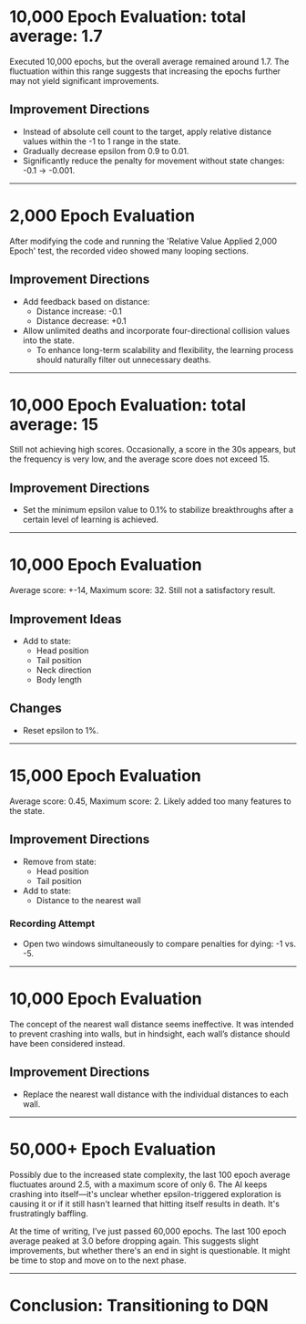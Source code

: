 # 10,000 Epoch Evaluation: total average: 1.7

Executed 10,000 epochs, but the overall average remained around 1.7. The fluctuation within this range suggests that increasing the epochs further may not yield significant improvements.

## Improvement Directions
- Instead of absolute cell count to the target, apply relative distance values within the -1 to 1 range in the state.
- Gradually decrease epsilon from 0.9 to 0.01.
- Significantly reduce the penalty for movement without state changes: -0.1 → -0.001.

---

# 2,000 Epoch Evaluation

After modifying the code and running the 'Relative Value Applied 2,000 Epoch' test, the recorded video showed many looping sections.

## Improvement Directions
- Add feedback based on distance:
  - Distance increase: -0.1
  - Distance decrease: +0.1
- Allow unlimited deaths and incorporate four-directional collision values into the state.
  - To enhance long-term scalability and flexibility, the learning process should naturally filter out unnecessary deaths.

---

# 10,000 Epoch Evaluation: total average: 15

Still not achieving high scores. Occasionally, a score in the 30s appears, but the frequency is very low, and the average score does not exceed 15.

## Improvement Directions
- Set the minimum epsilon value to 0.1% to stabilize breakthroughs after a certain level of learning is achieved.

---

# 10,000 Epoch Evaluation

Average score: +-14, Maximum score: 32. Still not a satisfactory result.

## Improvement Ideas
- Add to state:
  - Head position
  - Tail position
  - Neck direction
  - Body length

## Changes
- Reset epsilon to 1%.

---

# 15,000 Epoch Evaluation

Average score: 0.45, Maximum score: 2. Likely added too many features to the state.

## Improvement Directions
- Remove from state:
  - Head position
  - Tail position
- Add to state:
  - Distance to the nearest wall

### Recording Attempt
- Open two windows simultaneously to compare penalties for dying: -1 vs. -5.

---

# 10,000 Epoch Evaluation

The concept of the nearest wall distance seems ineffective. It was intended to prevent crashing into walls, but in hindsight, each wall’s distance should have been considered instead.

## Improvement Directions
- Replace the nearest wall distance with the individual distances to each wall.

---

# 50,000+ Epoch Evaluation

Possibly due to the increased state complexity, the last 100 epoch average fluctuates around 2.5, with a maximum score of only 6. The AI keeps crashing into itself—it's unclear whether epsilon-triggered exploration is causing it or if it still hasn't learned that hitting itself results in death. It's frustratingly baffling.

At the time of writing, I’ve just passed 60,000 epochs. The last 100 epoch average peaked at 3.0 before dropping again. This suggests slight improvements, but whether there's an end in sight is questionable. It might be time to stop and move on to the next phase.

---

# Conclusion: Transitioning to DQN